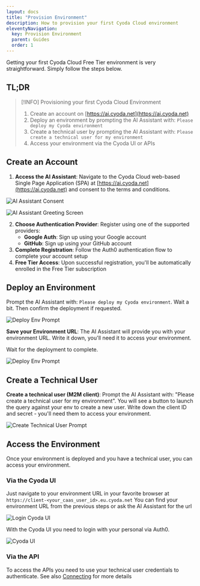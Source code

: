 ```yaml
---
layout: docs
title: "Provision Environment"
description: How to provision your first Cyoda Cloud environment
eleventyNavigation:
  key: Provision Environment
  parent: Guides
  order: 1
---
```


Getting your first Cyoda Cloud Free Tier environment is very straightforward. Simply follow the steps below.

## TL;DR

> [!INFO] Provisioning your first Cyoda Cloud Environment
> 1. Create an account on [https://ai.cyoda.net](https://ai.cyoda.net)
> 2. Deploy an environment by prompting the AI Assistant with: `Please deploy my Cyoda environment`
> 3. Create a technical user by prompting the AI Assistant with: `Please create a technical user for my environment`
> 4. Access your environment via the Cyoda UI or APIs

## Create an Account

1. **Access the AI Assistant**: Navigate to the Cyoda Cloud web-based Single Page Application (SPA) at [https://ai.cyoda.net](https://ai.cyoda.net) and consent to the terms and conditions.

![AI Assistant Consent](/images/env-provisioning-flow/01-ai-assistant-consent.png)

![AI Assistant Greeting Screen](/images/env-provisioning-flow/02-ai-assistant-greet.png)

2. **Choose Authentication Provider**: Register using one of the supported providers:
    - **Google Auth**: Sign up using your Google account
    - **GitHub**: Sign up using your GitHub account
3. **Complete Registration**: Follow the Auth0 authentication flow to complete your account setup
4. **Free Tier Access**: Upon successful registration, you'll be automatically enrolled in the Free Tier subscription

## Deploy an Environment

Prompt the AI Assistant with: `Please deploy my Cyoda environment`. Wait a bit. Then confirm the deployment if requested.

![Deploy Env Prompt](/images/env-provisioning-flow/03-deploy-env-prompt.png)


**Save your Environment URL**: The AI Assistant will provide you with your environment URL. Write it down, you'll need it to access your environment.

Wait for the deployment to complete.

![Deploy Env Prompt](/images/env-provisioning-flow/04-env-deployed-confirmation.png)

## Create a Technical User

**Create a technical user (M2M client)**: Prompt the AI Assistant with: "Please create a technical user for my environment". You will see a button to launch the query against your env to create a new user. Write down the client ID and secret - you'll need them to access your environment.

![Create Technical User Prompt](/images/env-provisioning-flow/05-create-technical-user.png)


## Access the Environment
Once your environment is deployed and you have a technical user, you can access your environment.

### Via the Cyoda UI

Just navigate to your environment URL in your favorite browser at `https://client-<your_caas_user_id>.eu.cyoda.net` 
You can find your environment URL from the previous steps or ask the AI Assistant for the url

![Login Cyoda UI](/images/env-provisioning-flow/06-login-cyoda-ui.png)

With the Cyoda UI you need to login with your personal via Auth0.

![Cyoda UI](/images/env-provisioning-flow/07-logged-in.png)

### Via the API
To access the APIs you need to use your technical user credentials to authenticate.
See also [Connecting](/docs/guides/authentication-authorization/) for more details
